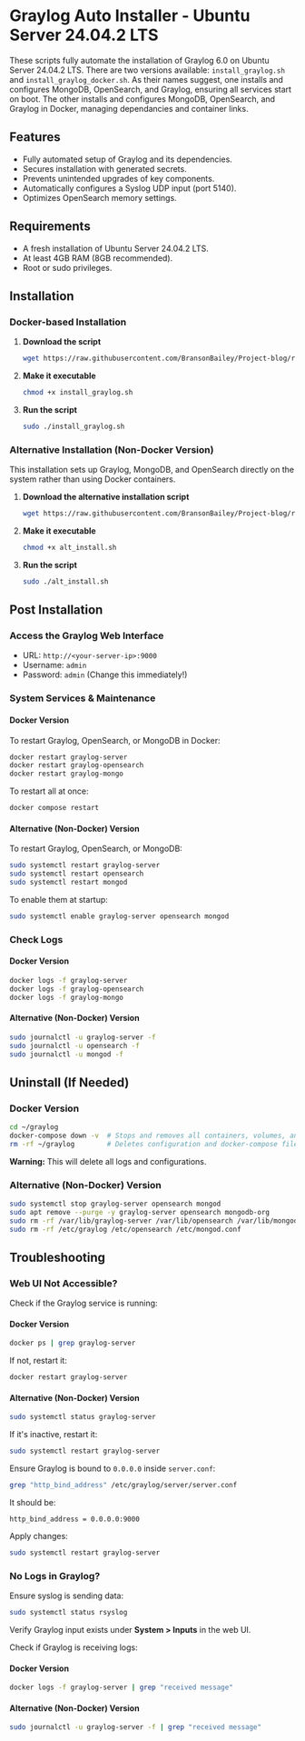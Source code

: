 # Graylog Auto Installer - Ubuntu Server 24.04.2 LTS

These scripts fully automate the installation of Graylog 6.0 on Ubuntu Server 24.04.2 LTS.
There are two versions available: ```install_graylog.sh``` and ```install_graylog_docker.sh```.
As their names suggest, one installs and configures MongoDB, OpenSearch, and Graylog, ensuring all services start on boot. The other installs and configures MongoDB, OpenSearch, and Graylog in Docker, managing dependancies and container links.

## Features
- Fully automated setup of Graylog and its dependencies.
- Secures installation with generated secrets.
- Prevents unintended upgrades of key components.
- Automatically configures a Syslog UDP input (port 5140).
- Optimizes OpenSearch memory settings.

## Requirements
- A fresh installation of Ubuntu Server 24.04.2 LTS.
- At least 4GB RAM (8GB recommended).
- Root or sudo privileges.

## Installation
### Docker-based Installation
1. **Download the script**  
   ```bash
   wget https://raw.githubusercontent.com/BransonBailey/Project-blog/refs/heads/main/Basic_Graylog_Installation/install_graylog.sh
   ```
2. **Make it executable**  
   ```bash
   chmod +x install_graylog.sh
   ```
3. **Run the script**  
   ```bash
   sudo ./install_graylog.sh
   ```

### Alternative Installation (Non-Docker Version)
This installation sets up Graylog, MongoDB, and OpenSearch directly on the system rather than using Docker containers.

1. **Download the alternative installation script**  
   ```bash
   wget https://raw.githubusercontent.com/BransonBailey/Project-blog/refs/heads/main/Basic_Graylog_Installation/alt_install.sh
   ```
2. **Make it executable**  
   ```bash
   chmod +x alt_install.sh
   ```
3. **Run the script**  
   ```bash
   sudo ./alt_install.sh
   ```

## Post Installation
### Access the Graylog Web Interface
- URL: `http://<your-server-ip>:9000`
- Username: `admin`
- Password: `admin` (Change this immediately!)

### System Services & Maintenance
#### Docker Version
To restart Graylog, OpenSearch, or MongoDB in Docker:
```bash
docker restart graylog-server
docker restart graylog-opensearch
docker restart graylog-mongo
```
To restart all at once:
```bash
docker compose restart
```
#### Alternative (Non-Docker) Version
To restart Graylog, OpenSearch, or MongoDB:
```bash
sudo systemctl restart graylog-server
sudo systemctl restart opensearch
sudo systemctl restart mongod
```
To enable them at startup:
```bash
sudo systemctl enable graylog-server opensearch mongod
```

### Check Logs
#### Docker Version
```bash
docker logs -f graylog-server
docker logs -f graylog-opensearch
docker logs -f graylog-mongo
```
#### Alternative (Non-Docker) Version
```bash
sudo journalctl -u graylog-server -f
sudo journalctl -u opensearch -f
sudo journalctl -u mongod -f
```

## Uninstall (If Needed)
### Docker Version
```bash
cd ~/graylog
docker-compose down -v  # Stops and removes all containers, volumes, and networks
rm -rf ~/graylog        # Deletes configuration and docker-compose files
```
**Warning:** This will delete all logs and configurations.

### Alternative (Non-Docker) Version
```bash
sudo systemctl stop graylog-server opensearch mongod
sudo apt remove --purge -y graylog-server opensearch mongodb-org
sudo rm -rf /var/lib/graylog-server /var/lib/opensearch /var/lib/mongodb
sudo rm -rf /etc/graylog /etc/opensearch /etc/mongod.conf
```

## Troubleshooting
### Web UI Not Accessible?
Check if the Graylog service is running:
#### Docker Version
```bash
docker ps | grep graylog-server
```
If not, restart it:
```bash
docker restart graylog-server
```
#### Alternative (Non-Docker) Version
```bash
sudo systemctl status graylog-server
```
If it's inactive, restart it:
```bash
sudo systemctl restart graylog-server
```

Ensure Graylog is bound to `0.0.0.0` inside `server.conf`:
```bash
grep "http_bind_address" /etc/graylog/server/server.conf
```
It should be:
```
http_bind_address = 0.0.0.0:9000
```
Apply changes:
```bash
sudo systemctl restart graylog-server
```

### No Logs in Graylog?
Ensure syslog is sending data:
```bash
sudo systemctl status rsyslog
```
Verify Graylog input exists under **System > Inputs** in the web UI.

Check if Graylog is receiving logs:
#### Docker Version
```bash
docker logs -f graylog-server | grep "received message"
```
#### Alternative (Non-Docker) Version
```bash
sudo journalctl -u graylog-server -f | grep "received message"
```

